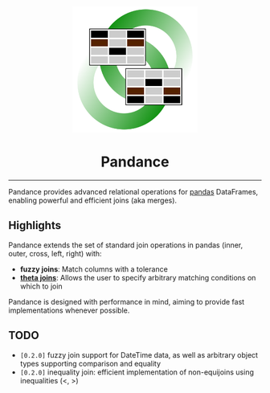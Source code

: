 <div align="center" >
  <img src="img/pandance_logo.svg" width="250px"><br>
</div>

<h1 align="center">Pandance</h1>

-----------------

Pandance provides advanced relational operations for
[pandas](https://pandas.pydata.org/) DataFrames,
enabling powerful and efficient joins (aka merges).

## Highlights

Pandance extends the set of standard join operations in pandas
(inner, outer, cross, left, right) with:

- **fuzzy joins**: Match columns with a tolerance
- **[theta joins](https://en.wikipedia.org/wiki/Relational_algebra#%CE%B8-join_and_equijoin)**:
  Allows the user to specify arbitrary matching conditions on which to join

Pandance is designed with performance in mind, aiming to provide fast implementations
whenever possible.

## TODO

- `[0.2.0]` fuzzy join support for DateTime data, as well as arbitrary 
  object types supporting comparison and equality
- `[0.2.0]` inequality join: efficient implementation of non-equijoins using inequalities (<, >)

